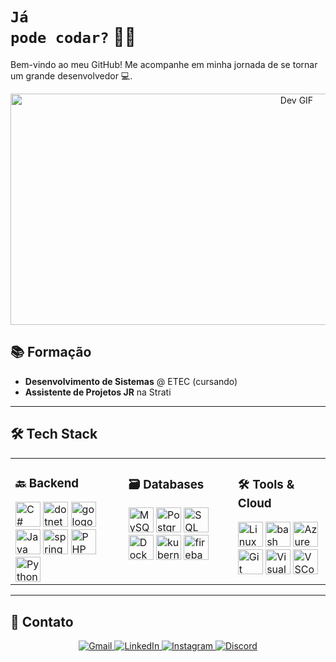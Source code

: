 # <code style="color:name_color">Já pode codar?</code> 👨‍💻

Bem-vindo ao meu GitHub! Me acompanhe em minha jornada de se tornar um grande desenvolvedor 💻.

<div align="center">
  <img src="https://i.pinimg.com/originals/e1/7a/b9/e17ab9681bec36303a67cd0e13a7b170.gif" alt="Dev GIF" width="900" height="370">
</div>

## 📚 Formação
- **Desenvolvimento de Sistemas** @ ETEC (cursando)
- **Assistente de Projetos JR** na Strati

---

## 🛠 Tech Stack

<div align="center">
  <table>
    <tr>
      <!-- Coluna Backend -->
      <td valign="top">
        <h3>🔙 Backend</h3>
        <div>
          <img src="https://cdn.jsdelivr.net/gh/devicons/devicon/icons/csharp/csharp-original.svg" height="40" width="40" alt="C#"/>
          <img src="https://skillicons.dev/icons?i=dotnet" height="40" width="40" alt="dotnet"/>
          <img src="https://cdn.simpleicons.org/go/00ADD8" height="40" width="40" alt="go logo"/>
          <img src="https://cdn.jsdelivr.net/gh/devicons/devicon/icons/java/java-original.svg" height="40" width="40" alt="Java"/>
          <img src="https://cdn.jsdelivr.net/gh/devicons/devicon/icons/spring/spring-original.svg" height="40" width="40" alt="spring logo"/>
<!--           <img src="https://cdn.jsdelivr.net/gh/devicons/devicon/icons/go/go-original.svg" height="40" width="40" alt="go logo" /> -->
          <img src="https://cdn.jsdelivr.net/gh/devicons/devicon/icons/php/php-original.svg" height="40" width="40" alt="PHP"/>
          <img src="https://cdn.jsdelivr.net/gh/devicons/devicon/icons/python/python-original.svg" height="40" width="40" alt="Python"/>
        </div>
      </td>
      <!-- Coluna Databases -->
      <td valign="top">
        <h3>🗃 Databases</h3>
        <div>
          <img src="https://cdn.jsdelivr.net/gh/devicons/devicon/icons/mysql/mysql-original.svg" height="40" width="40" alt="MySQL"/>
          <img src="https://cdn.jsdelivr.net/gh/devicons/devicon/icons/postgresql/postgresql-original.svg" height="40" width="40" alt="PostgreSQL"/>
          <img src="https://cdn.jsdelivr.net/gh/devicons/devicon/icons/microsoftsqlserver/microsoftsqlserver-plain.svg" height="40" width="40" alt="SQL Server"/>
<!--           <img src="https://cdn.jsdelivr.net/gh/devicons/devicon/icons/docker/docker-original.svg" height="40" width="40" alt="Docker"/> -->
          <img src="https://skillicons.dev/icons?i=docker" height="40" width="40" alt="Docker"/>
          <img src="https://cdn.jsdelivr.net/gh/devicons/devicon/icons/kubernetes/kubernetes-plain.svg" height="40" width="40" alt="kubernetes logo"/>
          <img src="https://cdn.jsdelivr.net/gh/devicons/devicon/icons/firebase/firebase-plain.svg" height="40" width="40" alt="firebase logo"  />
        </div>
      </td>
      <!-- Coluna Ferramentas -->
      <td valign="top">
        <h3>🛠 Tools & Cloud</h3>
        <div>
          <img src="https://cdn.jsdelivr.net/gh/devicons/devicon/icons/linux/linux-original.svg" height="40" width="40" alt="Linux"/>
          <img src="https://cdn.jsdelivr.net/gh/devicons/devicon/icons/bash/bash-original.svg" height="40" width="40" alt="bash logo"/>
          <img src="https://cdn.jsdelivr.net/gh/devicons/devicon/icons/azure/azure-original.svg" height="40" width="40" alt="Azure"/>
          <img src="https://cdn.jsdelivr.net/gh/devicons/devicon/icons/git/git-original.svg" height="40" width="40" alt="Git"/>
          <img src="https://cdn.jsdelivr.net/gh/devicons/devicon/icons/visualstudio/visualstudio-plain.svg" height="40" width="40" alt="Visual Studio"/>
          <img src="https://cdn.jsdelivr.net/gh/devicons/devicon/icons/vscode/vscode-original.svg" height="40" width="40" alt="VSCode"/>
        </div>
      </td>
    </tr>
  </table>
</div>

---

## 📩 Contato

<div align="center">
  <a href="mailto:mauriciorcsouza1206@gmail.com">
    <img src="https://img.shields.io/badge/Gmail-D14836?style=for-the-badge&logo=gmail&logoColor=white" alt="Gmail">
  </a>
  <a href="https://www.linkedin.com/in/mr1c10">
    <img src="https://img.shields.io/badge/LinkedIn-0077B5?style=for-the-badge&logo=linkedin&logoColor=white" alt="LinkedIn">
  </a>
  <a href="https://www.instagram.com/_mau_rodrigues">
    <img src="https://img.shields.io/badge/Instagram-E4405F?style=for-the-badge&logo=instagram&logoColor=white" alt="Instagram">
  </a>
  <a href="https://discord.com/users/688597843833126963">
    <img src="https://img.shields.io/badge/Discord-7289DA?style=for-the-badge&logo=discord&logoColor=white" alt="Discord">
  </a>
</div>
